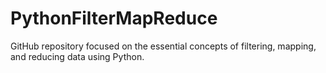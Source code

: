 # PythonFilterMapReduce
GitHub repository focused on the essential concepts of filtering, mapping, and reducing data using Python. 
